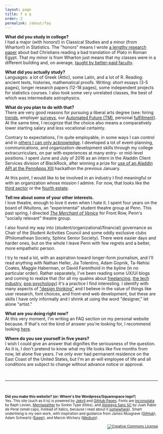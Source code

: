 ```yaml
---
layout: page
title: f a q
order: 2
permalink: /about/faq
---
```


**What did you study in college?**  
I had a major (with honors!) in Classical Studies and a minor (from Wharton!) in Statistics. The "honors" means I wrote [a lengthy research paper](/2016/12/19/clst-honors-abstract-intro.html) about bad Christians reading a bad translation of Plato in Roman Egypt. That my minor is from Wharton just means that my classes were in a different building and, on average, [taught by better-paid faculty](https://www.insidehighered.com/news/2016/03/28/study-finds-continued-large-gaps-faculty-salaries-based-discipline).

**What did you actually study?**  
Languages: a lot of Greek (Attic), some Latin, and a lot of R. Reading: ancient texts, histories,  mathematical proofs. Writing: short essays (3-5 pages), longer research papers (12-18 pages), some independent projects for statistics courses. I also took some very unrelated classes, the best of which was intermediate astrophysics.

**What do you plan to do with that?**  
There are very good reasons for pursuing a liberal arts degree (see: hiring [trends](https://www.forbes.com/forbes/welcome/?toURL=https://www.forbes.com/sites/georgeanders/2015/07/29/liberal-arts-degree-tech/&refURL=&referrer=#73094ba5745d.), employer [surveys](https://www.aacu.org/leap/presidentstrust/compact/2013SurveySummary), our [Automated Future (TM)](https://www.bloomberg.com/news/videos/2017-02-18/mark-cuban-sees-greater-demand-for-liberal-arts-majors), personal [fulfillment](https://www.nytimes.com/2016/02/24/opinion/dont-turn-away-from-the-art-of-life.html)). At the same time, I recognize that the choice also means a comparatively lower starting salary and less vocational certainty.

Contrary to expectations, I'm quite employable, in some ways I can control and in [others I can only acknowledge](http://www.nber.org/digest/sep03/w9873.html). I developed a lot of event-planning, communications, and organization-development skills through my college extracurriculars, on par with experiences at many entry- or mid-level positions. I spent June and July of 2016 as an intern in the Aladdin Client Services division of BlackRock, after winning a prize for [use of an Aladdin API at the PennApps XIII](https://devpost.com/software/emerging-markets-in-the-news-2006-2016) hackathon the previous January.

At this point, I would like to be involved in an industry I find meaningful or with an organization whose mission I admire. For now, that looks like the [third sector](https://en.wikipedia.org/wiki/Third_sector) or the [fourth estate](https://en.wikipedia.org/wiki/Fourth_Estate).

**Tell me about some of your other interests.**  
I love theatre, enough to love it even when I hate it. I spent four years on the board of iNtuitons, an "experimental" student theatre group at Penn. This past spring, I directed [*The Merchant of Venice*](/projects/merchant-overview.pdf) for Front Row, Penn's "socially relevant" theatre group.

I also found my way into (student/organizational/financial) governance as Chair of the Student Activities Council and some oddly exclusive clubs (Philomathean Society, Sphinx Senior Society). There were easier days and harder ones, but on the whole I leave Penn with few regrets and a better, more empathetic person.

I try to read a lot, with an aspiration toward longer-form journalism, and I'll read anything with Nathan Heller, Jia Tolentino, Adam Gopnik, Ta-Nehisi Coates, Maggie Haberman, or David Farenthold in the byline (in no particular order). Rather separately, I've been reading some UX/UI blogs and coming to realize that (for all my qualms about [freelancing](http://www.newyorker.com/magazine/2017/05/15/is-the-gig-economy-working), [the tech industry](https://www.theatlantic.com/magazine/archive/2017/04/why-is-silicon-valley-so-awful-to-women/517788/), [pop psychology](https://uxdesign.cc/ux-psychology-go-hand-in-hand-how-gestalt-theory-appears-in-ux-design-18b727343da8)) it's a practice I find interesting. I identify with many aspects of ["design thinking"](https://medium.com/@cwodtke/how-i-stopped-worrying-and-learned-to-love-design-thinking-f1142bab60e8) and I believe in the value of things like user research, font choices, and front-end web development, but these are skills I have only informally and I shrink at using the word "designer," let alone "artist."

**What are you doing right now?**  
At this very moment, I'm writing an FAQ section on my personal website because. If that's not the kind of answer you're looking for, I recommend looking [here](/about/current).

**Where do you see yourself in five years?**  
I wish I could give an answer that dignifies the seriousness of the question. As it is, I don't pretend to know what my life looks like five months from now, let alone five years. I've only ever had permanent residence on the East Coast of the United States, but I'm an at-will employee of life and all conditions are subject to change without advance notice or approval.

&nbsp;

---

&nbsp;

<small> **Did you make this website? (_or:_ Where's the Wordpress/Squarespace logo?**)  
Yes. This site (such as it is) is powered by [Jekyll](https://jekyllrb.com/) and [GitHub Pages](https://pages.github.com/).  Fonts are [Inconsolata](https://fonts.google.com/specimen/Inconsolata) by Raph Levien, [Merriweather](https://fonts.google.com/specimen/Mate+SC) by Sorkin Type (titles), and [Alegreya Sans SC](https://fonts.google.com/specimen/Alegreya+Sans+SC) by Juan Pablo de Peral (small caps, instead of italics, because I read about it [somewhere](http://practicaltypography.com/small-caps.html)). Smart underlining is my own work, with inspiration and guidance from James Musgrave ([GitHub](https://gist.github.com/jamesmusgrave/d23b9d2f42ffdddd40c5)), Adam Schwartz ([Eager](https://eager.io/blog/smarter-link-underlines/)), and Marcin Wichary ([Medium](https://medium.design/crafting-link-underlines-on-medium-7c03a9274f9)).

<div align="right" class="footer-license">
  <a rel="license" href="http://creativecommons.org/licenses/by-sa/4.0/">
    <img title="This work by Jeremy T. Cohen is licensed under a&#013;Creative Commons Attribution-ShareAlike 4.0&#013;International License."
    alt="Creative Commons License" style="border-width:0" src="https://i.creativecommons.org/l/by-sa/4.0/88x31.png" /></a>
